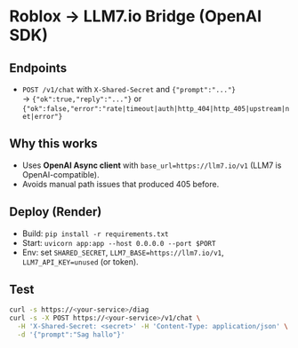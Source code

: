 # Roblox → LLM7.io Bridge (OpenAI SDK)

## Endpoints
- `POST /v1/chat` with `X-Shared-Secret` and `{"prompt":"..."}`  
  → `{"ok":true,"reply":"..."}` or `{"ok":false,"error":"rate|timeout|auth|http_404|http_405|upstream|net|error"}`

## Why this works
- Uses **OpenAI Async client** with `base_url=https://llm7.io/v1` (LLM7 is OpenAI-compatible).
- Avoids manual path issues that produced 405 before.

## Deploy (Render)
- Build: `pip install -r requirements.txt`  
- Start: `uvicorn app:app --host 0.0.0.0 --port $PORT`
- Env: set `SHARED_SECRET`, `LLM7_BASE=https://llm7.io/v1`, `LLM7_API_KEY=unused` (or token).

## Test
```bash
curl -s https://<your-service>/diag
curl -s -X POST https://<your-service>/v1/chat \
  -H 'X-Shared-Secret: <secret>' -H 'Content-Type: application/json' \
  -d '{"prompt":"Sag hallo"}'
